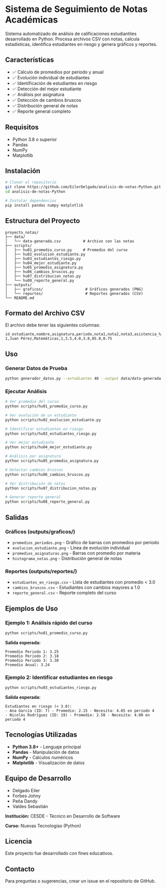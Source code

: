 # Sistema de Seguimiento de Notas Académicas

Sistema automatizado de análisis de calificaciones estudiantiles desarrollado en Python. Procesa archivos CSV con notas, calcula estadísticas, identifica estudiantes en riesgo y genera gráficos y reportes.

## Características

- ✅ Cálculo de promedios por periodo y anual
- ✅ Evolución individual de estudiantes
- ✅ Identificación de estudiantes en riesgo
- ✅ Detección del mejor estudiante
- ✅ Análisis por asignatura
- ✅ Detección de cambios bruscos
- ✅ Distribución general de notas
- ✅ Reporte general completo

## Requisitos

- Python 3.8 o superior
- Pandas
- NumPy
- Matplotlib

## Instalación

```bash
# Clonar el repositorio
git clone https://github.com/EilerDelgado/analisis-de-notas-Python.git
cd analisis-de-notas-Python

# Instalar dependencias
pip install pandas numpy matplotlib
```

## Estructura del Proyecto

```
proyecto_notas/
├── data/
│   └── data-generada.csv          # Archivo con las notas
├── scripts/
│   ├── hu01_promedio_curso.py     # Promedio del curso
│   ├── hu02_evolucion_estudiante.py
│   ├── hu03_estudiantes_riesgo.py
│   ├── hu04_mejor_estudiante.py
│   ├── hu05_promedio_asignatura.py
│   ├── hu06_cambios_bruscos.py
│   ├── hu07_distribucion_notas.py
│   └── hu08_reporte_general.py
├── outputs/
│   ├── graficos/                   # Gráficos generados (PNG)
│   └── reportes/                   # Reportes generados (CSV)
└── README.md
```

## Formato del Archivo CSV

El archivo debe tener las siguientes columnas:

```csv
id_estudiante,nombre,asignatura,periodo,nota1,nota2,nota3,asistencia_%,participacion
1,Juan Pérez,Matemáticas,1,3.5,4.0,3.8,85.0,0.75
```

## Uso

### Generar Datos de Prueba

```bash
python generador_datos.py --estudiantes 40 --output data/data-generada.csv
```

### Ejecutar Análisis

```bash
# Ver promedio del curso
python scripts/hu01_promedio_curso.py

# Ver evolución de un estudiante
python scripts/hu02_evolucion_estudiante.py

# Identificar estudiantes en riesgo
python scripts/hu03_estudiantes_riesgo.py

# Ver mejor estudiante
python scripts/hu04_mejor_estudiante.py

# Análisis por asignatura
python scripts/hu05_promedio_asignatura.py

# Detectar cambios bruscos
python scripts/hu06_cambios_bruscos.py

# Ver distribución de notas
python scripts/hu07_distribucion_notas.py

# Generar reporte general
python scripts/hu08_reporte_general.py
```

## Salidas

### Gráficos (outputs/graficos/)
- `promedios_periodos.png` - Gráfico de barras con promedios por periodo
- `evolucion_estudiante.png` - Línea de evolución individual
- `promedios_asignaturas.png` - Barras con promedio por materia
- `histograma_notas.png` - Distribución general de notas

### Reportes (outputs/reportes/)
- `estudiantes_en_riesgo.csv` - Lista de estudiantes con promedio < 3.0
- `cambios_bruscos.csv` - Estudiantes con cambios mayores a 1.0
- `reporte_general.csv` - Reporte completo del curso

## Ejemplos de Uso

### Ejemplo 1: Análisis rápido del curso

```bash
python scripts/hu01_promedio_curso.py
```

**Salida esperada:**
```
Promedio Periodo 1: 3.25
Promedio Periodo 2: 3.18
Promedio Periodo 3: 3.30
Promedio Anual: 3.24
```

### Ejemplo 2: Identificar estudiantes en riesgo

```bash
python scripts/hu03_estudiantes_riesgo.py
```

**Salida esperada:**
```
Estudiantes en riesgo (< 3.0):
- Ana García (ID: 7) - Promedio: 2.15 - Necesita: 4.65 en periodo 4
- Nicolás Rodríguez (ID: 19) - Promedio: 2.50 - Necesita: 4.00 en periodo 4
```

## Tecnologías Utilizadas

- **Python 3.8+** - Lenguaje principal
- **Pandas** - Manipulación de datos
- **NumPy** - Cálculos numéricos
- **Matplotlib** - Visualización de datos

## Equipo de Desarrollo

- Delgado Eiler
- Forbes Johny
- Peña Dandy
- Valdes Sebastián

**Institución:** CESDE - Técnico en Desarrollo de Software

**Curso:** Nuevas Tecnologías (Python)

## Licencia

Este proyecto fue desarrollado con fines educativos.

## Contacto

Para preguntas o sugerencias, crear un issue en el repositorio de GitHub.